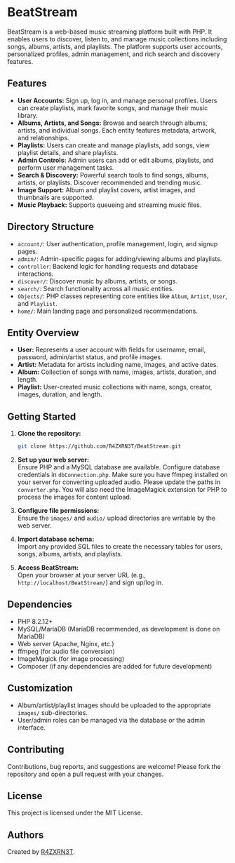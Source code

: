 # BeatStream

BeatStream is a web-based music streaming platform built with PHP. It enables users to discover, listen to, and manage
music collections including songs, albums, artists, and playlists. The platform supports user accounts, personalized
profiles, admin management, and rich search and discovery features.

## Features

- **User Accounts:** Sign up, log in, and manage personal profiles. Users can create playlists, mark favorite songs, and
  manage their music library.
- **Albums, Artists, and Songs:** Browse and search through albums, artists, and individual songs. Each entity features
  metadata, artwork, and relationships.
- **Playlists:** Users can create and manage playlists, add songs, view playlist details, and share playlists.
- **Admin Controls:** Admin users can add or edit albums, playlists, and perform user management tasks.
- **Search & Discovery:** Powerful search tools to find songs, albums, artists, or playlists. Discover recommended and
  trending music.
- **Image Support:** Album and playlist covers, artist images, and thumbnails are supported.
- **Music Playback:** Supports queueing and streaming music files.

## Directory Structure

- `account/`: User authentication, profile management, login, and signup pages.
- `admin/`: Admin-specific pages for adding/viewing albums and playlists.
- `controller`: Backend logic for handling requests and database interactions.
- `discover/`: Discover music by albums, artists, or songs.
- `search/`: Search functionality across all music entities.
- `Objects/`: PHP classes representing core entities like `Album`, `Artist`, `User`, and `Playlist`.
- `home/`: Main landing page and personalized recommendations.

## Entity Overview

- **User:** Represents a user account with fields for username, email, password, admin/artist status, and profile
  images.
- **Artist:** Metadata for artists including name, images, and active dates.
- **Album:** Collection of songs with name, images, artists, duration, and length.
- **Playlist:** User-created music collections with name, songs, creator, images, duration, and length.

## Getting Started

1. **Clone the repository:**
   ```bash
   git clone https://github.com/R4ZXRN3T/BeatStream.git
   ```

2. **Set up your web server:**  
   Ensure PHP and a MySQL database are available. Configure database credentials in `dbConnection.php`. Make sure you
   have ffmpeg installed on your server for converting uploaded audio. Please update the paths in `converter.php`. You
   will also need the ImageMagick extension for PHP to process the images for content upload.

3. **Configure file permissions:**  
   Ensure the `images/` and `audio/` upload directories are writable by the web server.

4. **Import database schema:**  
   Import any provided SQL files to create the necessary tables for users, songs, albums, artists, and playlists.

5. **Access BeatStream:**  
   Open your browser at your server URL (e.g., `http://localhost/BeatStream/`) and sign up/log in.

## Dependencies

- PHP 8.2.12+
- MySQL/MariaDB (MariaDB recommended, as development is done on MariaDB)
- Web server (Apache, Nginx, etc.)
- ffmpeg (for audio file conversion)
- ImageMagick (for image processing)
- Composer (if any dependencies are added for future development)

## Customization

- Album/artist/playlist images should be uploaded to the appropriate `images/` sub-directories.
- User/admin roles can be managed via the database or the admin interface.

## Contributing

Contributions, bug reports, and suggestions are welcome! Please fork the repository and open a pull request with your
changes.

## License

This project is licensed under the MIT License.

## Authors

Created by [R4ZXRN3T](https://github.com/R4ZXRN3T).